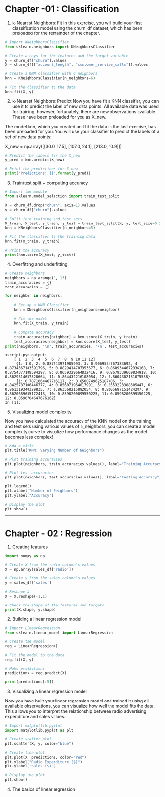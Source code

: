 # Chapter -01 : Classification

1. k-Nearest Neighbors: Fit
In this exercise, you will build your first classification model using the churn_df dataset, which has been preloaded for the remainder of the chapter.
```py
# Import KNeighborsClassifier
from sklearn.neighbors import KNeighborsClassifier 

# Create arrays for the features and the target variable
y = churn_df["churn"].values
X = churn_df[["account_length", "customer_service_calls"]].values

# Create a KNN classifier with 6 neighbors
knn = KNeighborsClassifier(n_neighbors=6)

# Fit the classifier to the data
knn.fit(X, y)
```

2. k-Nearest Neighbors: Predict
Now you have fit a KNN classifier, you can use it to predict the label of new data points. All available data was used for training, however, fortunately, there are new observations available. These have been preloaded for you as X_new.

The model knn, which you created and fit the data in the last exercise, has been preloaded for you. You will use your classifier to predict the labels of a set of new data points:

X_new = np.array([[30.0, 17.5],
                  [107.0, 24.1],
                  [213.0, 10.9]])

```py
# Predict the labels for the X_new
y_pred = knn.predict(X_new)

# Print the predictions for X_new
print("Predictions: {}".format(y_pred)) 
```


3. Train/test split + computing accuracy

```py
# Import the module
from sklearn.model_selection import train_test_split

X = churn_df.drop("churn", axis=1).values
y = churn_df["churn"].values

# Split into training and test sets
X_train, X_test, y_train, y_test = train_test_split(X, y, test_size=0.2, random_state=42, stratify=y)
knn = KNeighborsClassifier(n_neighbors=5)

# Fit the classifier to the training data
knn.fit(X_train, y_train)

# Print the accuracy
print(knn.score(X_test, y_test))
```

4. Overfitting and underfitting

```py
# Create neighbors
neighbors = np.arange(1, 13)
train_accuracies = {}
test_accuracies = {}

for neighbor in neighbors:
  
	# Set up a KNN Classifier
	knn = KNeighborsClassifier(n_neighbors=neighbor)
  
	# Fit the model
	knn.fit(X_train, y_train)
  
	# Compute accuracy
	train_accuracies[neighbor] = knn.score(X_train, y_train)
	test_accuracies[neighbor] = knn.score(X_test, y_test)
print(neighbors, '\n', train_accuracies, '\n', test_accuracies)
```

```
<script.py> output:
    [ 1  2  3  4  5  6  7  8  9 10 11 12] 
     {1: 1.0, 2: 0.887943971985993, 3: 0.9069534767383692, 4: 0.8734367183591796, 5: 0.8829414707353677, 6: 0.8689344672336168, 7: 0.8754377188594297, 8: 0.8659329664832416, 9: 0.8679339669834918, 10: 0.8629314657328664, 11: 0.864432216108054, 12: 0.8604302151075538} 
     {1: 0.7871064467766117, 2: 0.8500749625187406, 3: 0.8425787106446777, 4: 0.856071964017991, 5: 0.8553223388305847, 6: 0.861319340329835, 7: 0.863568215892054, 8: 0.8605697151424287, 9: 0.8620689655172413, 10: 0.8598200899550225, 11: 0.8598200899550225, 12: 0.8590704647676162}
In [1]:

```


5. Visualizing model complexity

Now you have calculated the accuracy of the KNN model on the training and test sets using various values of n_neighbors, you can create a model complexity curve to visualize how performance changes as the model becomes less complex!

```py
# Add a title
plt.title("KNN: Varying Number of Neighbors")

# Plot training accuracies
plt.plot(neighbors, train_accuracies.values(), label="Training Accuracy")

# Plot test accuracies
plt.plot(neighbors, test_accuracies.values(), label="Testing Accuracy")

plt.legend()
plt.xlabel("Number of Neighbors")
plt.ylabel("Accuracy")

# Display the plot
plt.show()
```

-------------------------------------------------------------------------------------------------------------------------------------------------------------------------

# Chapter - 02 : Regression

1. Creating features

```py
import numpy as np

# Create X from the radio column's values
X = np.array(sales_df['radio'])

# Create y from the sales column's values
y = sales_df['sales']

# Reshape X
X = X.reshape(-1,1)

# Check the shape of the features and targets
print(X.shape, y.shape)
```

2. Building a linear regression model

```py
# Import LinearRegression
from sklearn.linear_model import LinearRegression

# Create the model
reg = LinearRegression()

# Fit the model to the data
reg.fit(X, y)

# Make predictions
predictions = reg.predict(X)

print(predictions[:5])
```

3. Visualizing a linear regression model

Now you have built your linear regression model and trained it using all available observations, you can visualize how well the model fits the data. This allows you to interpret the relationship between radio advertising expenditure and sales values.

```py
# Import matplotlib.pyplot
import matplotlib.pyplot as plt

# Create scatter plot
plt.scatter(X, y, color="blue")

# Create line plot
plt.plot(X, predictions, color="red")
plt.xlabel("Radio Expenditure ($)")
plt.ylabel("Sales ($)")

# Display the plot
plt.show()
```


4. The basics of linear regression

```py

```









